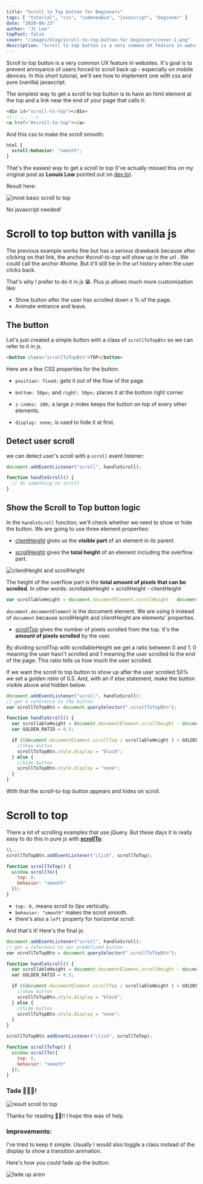 ```yaml
---
title: "Scroll to Top button for Beginners"
tags: [ "tutorial", "css", "codenewbie", "javascript", "beginner" ]
date: "2020-08-23"
author: "JC Lee"
topPost: false
cover: "/images/blog/scroll-to-top-button-for-beginners/cover-1.png"
description: "Scroll to top button is a very common UX feature in websites. It's goal is to prevent annoyance of users forced to scroll back up - especially on mobile devices. In this short tutorial, we'll see how to implement one with css and pure (vanilla) javascript."
---
```


Scroll to top button is a very common UX feature in websites. It's goal is to prevent annoyance of users forced to scroll back up - especially on mobile devices. In this short tutorial, we'll see how to implement one with css and pure (vanilla) javascript.

The simplest way to get a scroll to top button is to have an html element at the top and a link near the end of your page that calls it:

```html
<div id="scroll-to-top"></div>
<!-- ... -->
<a href="#scroll-to-top"></a>
```

And this css to make the scroll smooth:

```css
html {
  scroll-behavior: "smooth";
}
```

That's the easiest way to get a scroll to top (I've actually missed this on my original post as **Loouis Low** pointed out on [dev.to](https://dev.to/ljcdev/scroll-to-top-button-in-vanilla-js-beginners-2nc)).

Result here:

![most basic scroll to top](https://codepen.io/ljc-dev/pen/XWNzNWQ?editors=1100)

No javascript needed!

# Scroll to top button with vanilla js

The previous example works fine but has a serious drawback because after clicking on that link, the anchor *#scroll-to-top* will show up in the url . We could call the anchor *#home*. But it'll still be in the url history when the user clicks back.

That's why I prefer to do it in js 😁. Plus js allows much more customization like:

- Show button after the user has scrolled down x % of the page.
- Animate entrance and leave.

## The button

Let's just created a simple button with a class of `scrollToTopBtn` so we can refer to it in js.

```html
<button class="scrollToTopBtn">TOP</button>
```

Here are a few CSS properties for the button:

-  `position: fixed;` gets it out of the flow of the page. 

-  `bottom: 50px;` and `right: 50px;` places it at the bottom right corner.
 
-  `z-index: 100;` a large z-index keeps the button on top of every other elements.

-  `display: none;` is used to hide it at first.

## Detect user scroll

we can detect user's scroll with a `scroll` event listener:

```js
document.addEventListener("scroll", handleScroll);

function handleScroll() {
  // do something on scroll
}
```

## Show the Scroll to Top button logic

In the `handleScroll` function, we'll check whether we need to show or hide the button. We are going to use three element properties: 

- [clientHeight](https://developer.mozilla.org/en-US/docs/Web/API/Element/clientHeight) gives us the **visible part** of an element in its parent.

- [scrollHeight](https://developer.mozilla.org/en-US/docs/Web/API/Element/scrollHeight) gives the **total height** of an element including the overflow part.

![clientHeight and scrollHeight](/images/blog/scroll-to-top-button-for-beginners/0.png)

The height of the overflow part is the **total amount of pixels that can be scrolled**. In other words: scrollableHeight = scrollHeight - clientHeight

```js
var scrollableHeight = document.documentElement.scrollHeight - document.documentElement.clientHeight;
```

`document.documentElement` is the document element. We are using it instead of `document` because scrollHeight and clientHeight are elements' properties.

- [scrollTop](https://developer.mozilla.org/en-US/docs/Web/API/Element/scrollTop) gives the number of pixels scrolled from the top. It's the **amount of pixels scrolled** by the user.

By dividing scrollTop with scrollableHeight we get a ratio between 0 and 1. 0 meaning the user hasn't scrolled and 1 meaning the user scrolled to the end of the page. This ratio tells us how much the user scrolled.

If we want the scroll to top button to show up after the user scrolled 50% we set a *golden ratio* of 0.5. And, with an if else statement, make the button visible above and hidden below.

```js
document.addEventListener("scroll", handleScroll);
// get a reference to the button
var scrollToTopBtn = document.querySelector(".scrollToTopBtn");

function handleScroll() {
  var scrollableHeight = document.documentElement.scrollHeight - document.documentElement.clientHeight;
  var GOLDEN_RATIO = 0.5;

  if ((document.documentElement.scrollTop / scrollableHeight ) > GOLDEN_RATIO) {
    //show button
    scrollToTopBtn.style.display = "block";
  } else {
    //hide button
    scrollToTopBtn.style.display = "none";
  }
}
```

With that the scroll-to-top button appears and hides on scroll.

# Scroll to top

There a lot of scrolling examples that use jQuery. But these days it is really easy to do this in pure js with [**scrollTo**](https://developer.mozilla.org/en-US/docs/Web/API/Window/scrollTo):

```js
\\...
scrollToTopBtn.addEventListener("click", scrollToTop);

function scrollToTop() {
  window.scrollTo({
    top: 0,
    behavior: "smooth"
  });
}
```
- `top: 0,` means scroll to 0px vertically.
- `behavior: "smooth"` makes the scroll smooth.
- there's also a `left` property for horizontal scroll.

And that's it! Here's the final js:  

```javascript
document.addEventListener("scroll", handleScroll);
// get a reference to our predefined button
var scrollToTopBtn = document.querySelector(".scrollToTopBtn");

function handleScroll() {
  var scrollableHeight = document.documentElement.scrollHeight - document.documentElement.clientHeight;
  var GOLDEN_RATIO = 0.5;

  if ((document.documentElement.scrollTop / scrollableHeight ) > GOLDEN_RATIO) {
    //show button
    scrollToTopBtn.style.display = "block";
  } else {
    //hide button
    scrollToTopBtn.style.display = "none";
  }
}

scrollToTopBtn.addEventListener("click", scrollToTop);

function scrollToTop() {
  window.scrollTo({
    top: 0,
    behavior: "smooth"
  });
}
```

### Tada 🎉🎉🎉!

![result scroll to top](https://codepen.io/ljc-dev/pen/QWGOpKp)

Thanks for reading 🥰🥰!! I hope this was of help.

### Improvements:

I've tried to keep it simple. Usually I would also toggle a class instead of the display to show a transition animation.

Here's how you could fade up the button:

![fade up anim](https://codepen.io/ljc-dev/pen/rNWYyjv?editors=0100)
